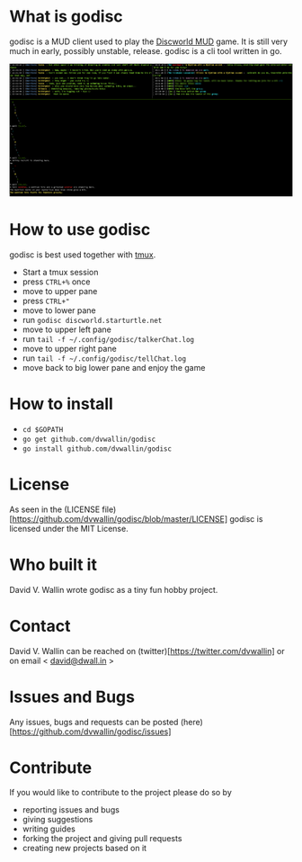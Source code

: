 # What is godisc
godisc is a MUD client used to play the [Discworld MUD](http://discworld.starturtle.net) game. It is still very much in early, possibly unstable, release. godisc is a cli tool written in go.

![godisc mud client in tmux](/godisc.png?raw=true "godisc mud client in tmux")

# How to use godisc
godisc is best used together with [tmux](https://tmux.github.io/).
* Start a tmux session
* press `CTRL+%` once
* move to upper pane
* press `CTRL+"`
* move to lower pane
* run `godisc discworld.starturtle.net`
* move to upper left pane
* run `tail -f ~/.config/godisc/talkerChat.log`
* move to upper right pane
* run `tail -f ~/.config/godisc/tellChat.log`
* move back to big lower pane and enjoy the game

# How to install
* `cd $GOPATH`
* `go get github.com/dvwallin/godisc`
* `go install github.com/dvwallin/godisc`

# License
As seen in the (LICENSE file)[https://github.com/dvwallin/godisc/blob/master/LICENSE] godisc is licensed under the MIT License.

# Who built it
David V. Wallin wrote godisc as a tiny fun hobby project.

# Contact
David V. Wallin can be reached on (twitter)[https://twitter.com/dvwallin] or on email < david@dwall.in >

# Issues and Bugs
Any issues, bugs and requests can be posted (here)[https://github.com/dvwallin/godisc/issues]

# Contribute
If you would like to contribute to the project please do so by 
* reporting issues and bugs
* giving suggestions
* writing guides
* forking the project and giving pull requests
* creating new projects based on it

